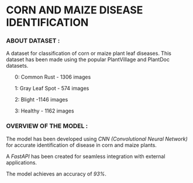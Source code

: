 <h1>CORN AND MAIZE DISEASE IDENTIFICATION</h1>

<h3>ABOUT DATASET :</h3>
<p>A dataset for classification of corn or maize plant leaf diseases. This dataset has been made using the popular PlantVillage and PlantDoc datasets. </p>
<l>
  <ul>0: Common Rust - 1306 images</ul>
  <ul>1: Gray Leaf Spot - 574 images</ul>
  <ul>2: Blight -1146 images</ul>
  <ul>3: Healthy - 1162 images</ul>
</l>

<h3>OVERVIEW OF THE MODEL :</h3>
<p>The model has been developed using <em>CNN (Convolutional Neural Network)</em> for accurate identification of disease in corn and maize plants.</p>
<p>A <em>FastAPI</em> has been created for seamless integration with external applications.</p>
<p>The model achieves an accuracy of <em>93%</em>.</p>
